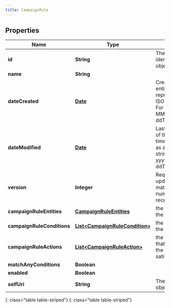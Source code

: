 ```yaml
---
title: CampaignRule
---
```


## Properties

| Name | Type | Description | Notes |
| ------------ | ------------- | ------------- | ------------- |
| **id** | **String** | The globally unique identifier for the object. |  [optional] |
| **name** | **String** |  |  [optional] |
| **dateCreated** | [**Date**](Date.html) | Creation time of the entity. Date time is represented as an ISO-8601 string. For example: yyyy-MM-ddTHH:mm:ss.SSSZ |  [optional] |
| **dateModified** | [**Date**](Date.html) | Last modified time of the entity. Date time is represented as an ISO-8601 string. For example: yyyy-MM-ddTHH:mm:ss.SSSZ |  [optional] |
| **version** | **Integer** | Required for updates, must match the version number of the most recent update |  [optional] |
| **campaignRuleEntities** | [**CampaignRuleEntities**](CampaignRuleEntities.html) | the list of entities the rule monitors |  |
| **campaignRuleConditions** | [**List&lt;CampaignRuleCondition&gt;**](CampaignRuleCondition.html) | the list of conditions the are evaluated |  |
| **campaignRuleActions** | [**List&lt;CampaignRuleAction&gt;**](CampaignRuleAction.html) | the list of actions that are executed if the conditions are satisfied |  |
| **matchAnyConditions** | **Boolean** |  |  [optional] |
| **enabled** | **Boolean** |  |  [optional] |
| **selfUri** | **String** | The URI for this object |  [optional] |
{: class="table table-striped"}
{: class="table table-striped"}


